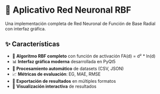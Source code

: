 # 🧠 Aplicativo Red Neuronal RBF

Una implementación completa de Red Neuronal de Función de Base Radial con interfaz gráfica.

## ✨ Características

- 🎯 **Algoritmo RBF completo** con función de activación FA(d) = d² * ln(d)
- 📊 **Interfaz gráfica moderna** desarrollada en PyQt5
- 🔧 **Procesamiento automático** de datasets (CSV, JSON)
- 📈 **Métricas de evaluación**: EG, MAE, RMSE
- 💾 **Exportación de resultados** en múltiples formatos
- 🎨 **Visualización interactiva** de resultados
